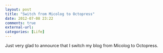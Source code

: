 ```yaml
---
layout: post
title: "Switch from Micolog to Octopress"
date: 2012-07-08 23:22
comments: true
external-url:
categories: [Life]
---
```

Just very glad to annource that I switch my blog from Micolog to Octopress.